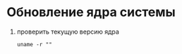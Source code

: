 # Обновление ядра системы
1. проверить текущую версию ядра
   ```shell
   uname -r ""
   ```
   
   
   
